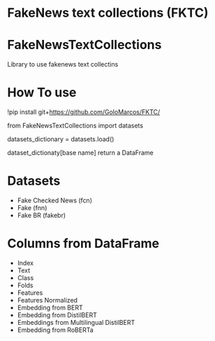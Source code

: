 # FakeNews text collections (FKTC)

# FakeNewsTextCollections
Library to use fakenews text collectins

# How To use

!pip install git+https://github.com/GoloMarcos/FKTC/

from FakeNewsTextCollections import datasets

datasets_dictionary = datasets.load()

dataset_dictionaty[base name] return a DataFrame

# Datasets
- Fake Checked News (fcn)
- Fake (fnn)
- Fake BR (fakebr)

# Columns from DataFrame
- Index 
- Text
- Class
- Folds
- Features
- Features Normalized
- Embedding from BERT
- Embedding from DistilBERT
- Embeddings from Multilingual DistilBERT 
- Embedding from RoBERTa
